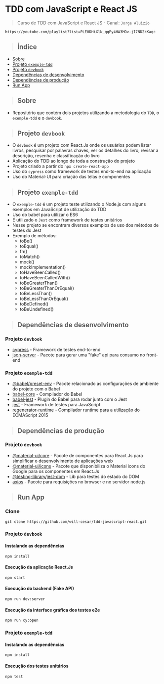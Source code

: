 # TDD com JavaScript e React JS

> Curso de TDD com JavaScript e React JS - Canal: `Jorge Aluizio`

```
https://youtube.com/playlist?list=PLE0DHiXlN_qqPy4HA3MOv-jI7ND2kKaqc
```

> ## Índice

- [Sobre](#sobre)
- [Projeto `exemple-tdd`](#exemple-tdd)
- [Projeto `devbook`](#devbook)
- [Dependências de desenvolvimento](#dependencias-dev)
- [Dependências de produção](#dependencias-prod)
- [Run App](#run-app)

> ## <a name="sobre"></a> Sobre

- Repositório que contém dois projetos utilizando a metodologia do `TDD`, o `exemple-tdd` e o `devbook`.

> ## <a name="devbook"></a> Projeto `devbook`

- O `devbook` é um projeto com React.Js onde os usuários podem listar livros, pesquisar por palavras chaves, ver os detalhes do livro, revisar a descrição, resenha e classificação do livro
- Aplicação do TDD ao longo de toda a construção do projeto
- Projeto criado a partir do `npx create-react-app`
- Uso do `cypress` como framework de testes end-to-end na aplicação
- Uso do Material-UI para criação das telas e componentes

> ## <a name="exemple-tdd"></a> Projeto `exemple-tdd`

- O `exemple-tdd` é um projeto teste utilizando o Node.js com alguns exemplos em JavaScript de utilização do TDD
- Uso do babel para utilizar o ES6
- É utilizado o `Jest` como framework de testes unitários
- Nesse projeto se encontram diversos exemplos de uso dos métodos de testes do Jest
- Exemplo de métodos: 
  - toBe()
  - toEqual()
  - fn()
  - toMatch()
  - mock()
  - mockImplementation()
  - toHaveBeenCalled()
  - toHaveBeenCalledWith()
  - toBeGreaterThan()
  - toBeGreaterThanOrEqual()
  - toBeLessThan()
  - toBeLessThanOrEqual()
  - toBeDefined()
  - toBeUndefined()

> ## <a name="dependencias-dev"></a> Dependências de desenvolvimento

### Projeto `devbook`

- [cypress](https://www.npmjs.com/package/cypress) - Framework de testes end-to-end
- [json-server](https://www.npmjs.com/package/json-server) - Pacote para gerar uma "fake" api para consumo no front-end 

### Projeto `exemple-tdd`

- [@babel/preset-env](https://www.npmjs.com/package/@babel/preset-env) - Pacote relacionado as configurações de ambiente do projeto com o Babel
- [babel-core](https://www.npmjs.com/package/babel-core) - Compilador do Babel
- [babel-jest](https://www.npmjs.com/package/babel-jest) - Plugin do Babel para rodar junto com o Jest
- [jest](https://www.npmjs.com/package/jest) - Framework de testes para JavaScript
- [regenerator-runtime]() - Compilador runtime para a utilização do ECMAScript 2015

> ## <a name="dependencias-prod"></a> Dependências de produção

### Projeto `devbook`

- [@material-ui/core](https://www.npmjs.com/package/@material-ui/core) - Pacote de componentes para React.Js para simplificar o desenvolvimento de aplicações web
- [@material-ui/icons](https://www.npmjs.com/package/@material-ui/icons) - Pacote que disponibiliza o Material icons do Google para os componentes em React.Js
- [@testing-library/jest-dom](https://www.npmjs.com/package/@testing-library/jest-dom) - Lib para testes do estado do DOM
- [axios](https://www.npmjs.com/package/axios) - Pacote para requisições no browser e no servidor node.js

> ## <a name="run-app"></a> Run App

### Clone

```
git clone https://github.com/will-cesar/tdd-javascript-react.git
```
### Projeto `devbook` 

#### Instalando as dependências

```
npm install
```

#### Execução da aplicação React.Js

```
npm start
```

#### Execução do backend (Fake API)

```
npm run dev:server
```

#### Execução da interface gráfica dos testes e2e

```
npm run cy:open
```

### Projeto `exemple-tdd`

#### Instalando as dependências

```
npm install
```

#### Execução dos testes unitários

```
npm test
```